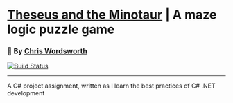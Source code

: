 # [Theseus and the Minotaur](https://github.com/cmw278/BCDE222_TaM) | A maze logic puzzle game
### :bust_in_silhouette: By [Chris Wordsworth][cmw278]

[![Build Status](https://travis-ci.com/cmw278/BCDE222_TaM.svg?token=qYYqgHkxRA8d8Yy93rfh&branch=master)](https://travis-ci.com/cmw278/BCDE222_TaM)

---

A C# project assignment, written as I learn the best practices of C# .NET development


[cmw278]: https://github.com/cmw278/
